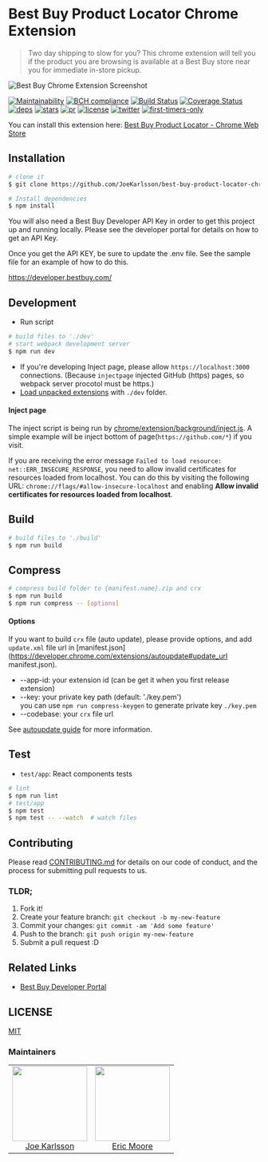 # Best Buy Product Locator Chrome Extension

> Two day shipping to slow for you? This chrome extension will tell you if the product you are browsing is available at a Best Buy store near you for immediate in-store pickup.

![Best Buy Chrome Extension Screenshot](https://user-images.githubusercontent.com/4650739/50406618-81bde600-078d-11e9-8547-e166327ca64f.jpg)

[![Maintainability](https://api.codeclimate.com/v1/badges/5c4528a150a453a05d2e/maintainability)](https://codeclimate.com/github/JoeKarlsson/best-buy-product-locator-chrome-extension/maintainability)
[![BCH compliance](https://bettercodehub.com/edge/badge/JoeKarlsson/best-buy-product-locator-chrome-extension?branch=master)](https://bettercodehub.com/)
[![Build Status](https://travis-ci.org/JoeKarlsson/best-buy-product-locator-chrome-extension.svg?branch=master)](https://travis-ci.org/JoeKarlsson/best-buy-product-locator-chrome-extension)
[![Coverage Status](https://coveralls.io/repos/github/JoeKarlsson/best-buy-product-locator-chrome-extension/badge.svg?branch=master)](https://coveralls.io/github/JoeKarlsson/best-buy-product-locator-chrome-extension?branch=master)
[![deps][deps]][deps-url]
[![stars][stars]][stars-url]
[![pr][pr]][pr-url]
[![license][license]][license-url]
[![twitter][twitter]][twitter-url]
[![first-timers-only](http://img.shields.io/badge/first--timers--only-friendly-blue.svg?style=flat-square)](http://www.firsttimersonly.com/)

You can install this extension here: [Best Buy Product Locator - Chrome Web Store](https://chrome.google.com/webstore/detail/best-buy-product-locator/apclbiandcinebnmlkibkbiehlmlmifp)

## Installation

```bash
# clone it
$ git clone https://github.com/JoeKarlsson/best-buy-product-locator-chrome-extension.git

# Install dependencies
$ npm install
```

You will also need a Best Buy Developer API Key in order to get this project up and running locally. Please see the developer portal for details on how to get an API Key.

Once you get the API KEY, be sure to update the .env file. See the sample file for an example of how to do this.

https://developer.bestbuy.com/

## Development

- Run script

```bash
# build files to './dev'
# start webpack development server
$ npm run dev
```

- If you're developing Inject page, please allow `https://localhost:3000` connections. (Because `injectpage` injected GitHub (https) pages, so webpack server procotol must be https.)
- [Load unpacked extensions](https://developer.chrome.com/extensions/getstarted#unpacked) with `./dev` folder.

#### Inject page

The inject script is being run by [chrome/extension/background/inject.js](chrome/extension/background/inject.js). A simple example will be inject bottom of page(`https://github.com/*`) if you visit.

If you are receiving the error message `Failed to load resource: net::ERR_INSECURE_RESPONSE`, you need to allow invalid certificates for resources loaded from localhost. You can do this by visiting the following URL: `chrome://flags/#allow-insecure-localhost` and enabling **Allow invalid certificates for resources loaded from localhost**.

## Build

```bash
# build files to './build'
$ npm run build
```

## Compress

```bash
# compress build folder to {manifest.name}.zip and crx
$ npm run build
$ npm run compress -- [options]
```

#### Options

If you want to build `crx` file (auto update), please provide options, and add `update.xml` file url in [manifest.json](https://developer.chrome.com/extensions/autoupdate#update_url manifest.json).

- --app-id: your extension id (can be get it when you first release extension)
- --key: your private key path (default: './key.pem')  
  you can use `npm run compress-keygen` to generate private key `./key.pem`
- --codebase: your `crx` file url

See [autoupdate guide](https://developer.chrome.com/extensions/autoupdate) for more information.

## Test

- `test/app`: React components tests

```bash
# lint
$ npm run lint
# test/app
$ npm test
$ npm test -- --watch  # watch files
```

## Contributing

Please read [CONTRIBUTING.md](https://github.com/JoeKarlsson/best-buy-product-locator-chrome-extension/blob/master/CONTRIBUTING.md) for details on our code of conduct, and the process for submitting pull requests to us.

### TLDR;

1. Fork it!
1. Create your feature branch: `git checkout -b my-new-feature`
1. Commit your changes: `git commit -am 'Add some feature'`
1. Push to the branch: `git push origin my-new-feature`
1. Submit a pull request :D

## Related Links

- [Best Buy Developer Portal](https://developer.bestbuy.com/)

## LICENSE

[MIT](LICENSE)

### Maintainers

<table>
  <tbody>
    <tr>
      <td align="center">
        <img width="150 height="150"
        src="https://avatars.githubusercontent.com/JoeKarlsson?v=3">
        <br />
        <a href="https://github.com/JoeKarlsson">Joe Karlsson</a>
      </td>
			<td align="center">
        <img width="150 height="150"
        src="https://avatars.githubusercontent.com/itsmoops?v=3">
        <br />
        <a href="https://github.com/itsmoops">Eric Moore</a>
      </td>
    <tr>
  <tbody>
</table>

[deps]: https://david-dm.org/JoeKarlsson/best-buy-product-locator-chrome-extension/status.svg
[deps-url]: https://david-dm.org/JoeKarlsson/best-buy-product-locator-chrome-extension
[pr]: https://img.shields.io/badge/PRs-welcome-brightgreen.svg
[pr-url]: CONTRIBUTING.md
[stars]: https://img.shields.io/github/stars/JoeKarlsson/best-buy-product-locator-chrome-extension.svg?style=flat-square
[stars-url]: https://github.com/JoeKarlsson/best-buy-product-locator-chrome-extension/stargazers
[license]: https://img.shields.io/github/license/JoeKarlsson/best-buy-product-locator-chrome-extension.svg
[license-url]: https://github.com/JoeKarlsson/best-buy-product-locator-chrome-extension/blob/develop/LICENSE
[twitter]: https://img.shields.io/twitter/url/https/github.com/JoeKarlsson/best-buy-product-locator-chrome-extension.svg?style=social&style=flat-square
[twitter-url]: https://twitter.com/intent/tweet?text=Wow:&url=https%3A%2F%2Fgithub.com%2FJoeKarlsson%2Fbest-buy-product-locator-chrome-extension
